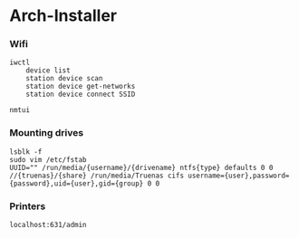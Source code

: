 # Arch-Installer

### Wifi
```
iwctl
	device list
	station device scan
	station device get-networks
	station device connect SSID

nmtui
```
### Mounting drives
```
lsblk -f
sudo vim /etc/fstab
UUID="" /run/media/{username}/{drivename} ntfs{type} defaults 0 0
//{truenas}/{share} /run/media/Truenas cifs username={user},password={password},uid={user},gid={group} 0 0
```
### Printers
```
localhost:631/admin
```
